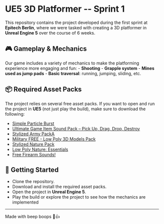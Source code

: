 # UE5 3D Platformer -- Sprint 1

This repository contains the project developed during the first sprint
at **Epitech Berlin**, where we were tasked with creating a 3D
platformer in **Unreal Engine 5** over the course of 6 weeks.

## 🎮 Gameplay & Mechanics

Our game includes a variety of mechanics to make the platforming
experience more engaging and fun: - **Shooting** - **Grapple system** -
**Mines used as jump pads** - **Basic traversal**: running, jumping,
sliding, etc.

## 📦 Required Asset Packs

The project relies on several free asset packs. If you want to open and
run the project in **UE5** (not just play the build), make sure to
download the following:

-   [Simple Particle Burst](https://www.fab.com/listings/c078fc7e-1574-46a0-8fb7-f6f353179b00)
-   [Ultimate Game Item Sound Pack – Pick Up, Drag, Drop, Destroy](https://www.fab.com/listings/1e15b9c8-7168-40ee-8179-93784eee03eb)
-   [Stylized Army PackA](https://www.fab.com/listings/b2302711-8a53-4d07-b33a-732ecba0a339)
-   [Military FREE - Low Poly 3D Models Pack](https://www.fab.com/listings/be36701c-890c-40b7-bd91-10919327f66f)
-   [Stylized Nature Pack](https://www.fab.com/listings/b066de06-73b8-4fbe-b30c-468f5bcf7575)
-   [Low Poly Nature: Essentials](https://www.fab.com/listings/a607441d-b811-440b-a20c-59e74804c4ce)
-   [Free Firearm Sounds!](https://www.fab.com/listings/6f79e1d9-02d3-4a47-86cd-b2ab1bf10557)

## 🚀 Getting Started

-   Clone the repository.
-   Download and install the required asset packs.
-   Open the project in **Unreal Engine 5**.
-   Play the build or explore the project to see how the mechanics are
    implemented

------------------------------------------------------------------------

Made with beep boops 🤖👍
